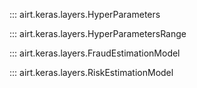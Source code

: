 ::: airt.keras.layers.HyperParameters

::: airt.keras.layers.HyperParametersRange


::: airt.keras.layers.FraudEstimationModel

::: airt.keras.layers.RiskEstimationModel